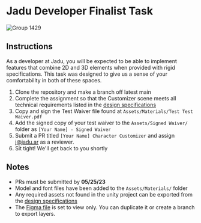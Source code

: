 # Jadu Developer Finalist Task

![Group 1429](https://firebasestorage.googleapis.com/v0/b/jadu-storagbucket-2/o/JaduContent%2FDesign%20Task.png?alt=media)

## Instructions
As a developer at Jadu, you will be expected to be able to implement features that combine 2D and 3D elements when provided with rigid specifications. This task was designed to give us a sense of your comfortability in both of these spaces.

1. Clone the repository and make a branch off latest main
2. Complete the assignment so that the Customizer scene meets all technical requirements listed in the [design specifications](https://www.figma.com/file/1F3mORBafaV3PTsD7Zsl4n/Unity-Dev-Job-Task?type=design&node-id=0-1&t=DPe1jnRtu6diFEyW-0)
3. Copy and sign the Test Waiver file found at `Assets/Materials/Test Test Waiver.pdf`
4. Add the signed copy of your test waiver to the `Assets/Signed Waiver/` folder as `[Your Name] - Signed Waiver`
5. Submit a PR titled `[Your Name] Character Customizer` and assign j@jadu.ar as a reviewer.
6. Sit tight! We'll get back to you shortly

## Notes
- PRs must be submitted by **05/25/23**
- Model and font files have been added to the `Assets/Materials/` folder
- Any required assets not found in the unity project can be exported from the [design specifications](https://www.figma.com/file/1F3mORBafaV3PTsD7Zsl4n/Unity-Dev-Job-Task?type=design&node-id=0-1&t=DPe1jnRtu6diFEyW-0)
- The [Figma file](https://www.figma.com/file/1F3mORBafaV3PTsD7Zsl4n/Unity-Dev-Job-Task?type=design&node-id=0-1&t=DPe1jnRtu6diFEyW-0) is set to view only. You can duplicate it or create a branch to export layers.
